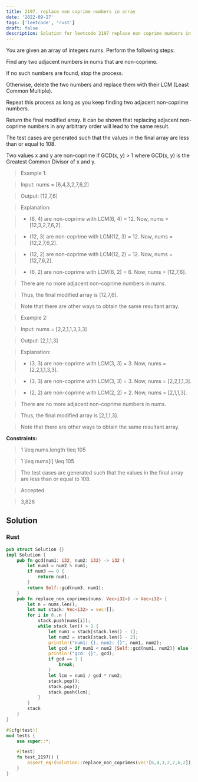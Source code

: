 ```yaml
---
title: 2197. replace non coprime numbers in array
date: '2022-09-27'
tags: ['leetcode', 'rust']
draft: false
description: Solution for leetcode 2197 replace non coprime numbers in array
---
```



You are given an array of integers nums. Perform the following steps:



Find any two adjacent numbers in nums that are non-coprime.

If no such numbers are found, stop the process.

Otherwise, delete the two numbers and replace them with their LCM (Least Common Multiple).

Repeat this process as long as you keep finding two adjacent non-coprime numbers.

Return the final modified array. It can be shown that replacing adjacent non-coprime numbers in any arbitrary order will lead to the same result.



The test cases are generated such that the values in the final array are less than or equal to 108.



Two values x and y are non-coprime if GCD(x, y) > 1 where GCD(x, y) is the Greatest Common Divisor of x and y.



 



 > Example 1:



 > Input: nums <TeX>=</TeX> [6,4,3,2,7,6,2]

 > Output: [12,7,6]

 > Explanation: 

 > - (6, 4) are non-coprime with LCM(6, 4) <TeX>=</TeX> 12. Now, nums <TeX>=</TeX> [12,3,2,7,6,2].

 > - (12, 3) are non-coprime with LCM(12, 3) <TeX>=</TeX> 12. Now, nums <TeX>=</TeX> [12,2,7,6,2].

 > - (12, 2) are non-coprime with LCM(12, 2) <TeX>=</TeX> 12. Now, nums <TeX>=</TeX> [12,7,6,2].

 > - (6, 2) are non-coprime with LCM(6, 2) <TeX>=</TeX> 6. Now, nums <TeX>=</TeX> [12,7,6].

 > There are no more adjacent non-coprime numbers in nums.

 > Thus, the final modified array is [12,7,6].

 > Note that there are other ways to obtain the same resultant array.

 > Example 2:



 > Input: nums <TeX>=</TeX> [2,2,1,1,3,3,3]

 > Output: [2,1,1,3]

 > Explanation: 

 > - (3, 3) are non-coprime with LCM(3, 3) <TeX>=</TeX> 3. Now, nums <TeX>=</TeX> [2,2,1,1,3,3].

 > - (3, 3) are non-coprime with LCM(3, 3) <TeX>=</TeX> 3. Now, nums <TeX>=</TeX> [2,2,1,1,3].

 > - (2, 2) are non-coprime with LCM(2, 2) <TeX>=</TeX> 2. Now, nums <TeX>=</TeX> [2,1,1,3].

 > There are no more adjacent non-coprime numbers in nums.

 > Thus, the final modified array is [2,1,1,3].

 > Note that there are other ways to obtain the same resultant array.

 



**Constraints:**



 > 1 <TeX>\leq</TeX> nums.length <TeX>\leq</TeX> 105

 > 1 <TeX>\leq</TeX> nums[i] <TeX>\leq</TeX> 105

 > The test cases are generated such that the values in the final array are less than or equal to 108.

 > Accepted

 > 3,826


## Solution
### Rust
```rust
pub struct Solution {}
impl Solution {
    pub fn gcd(num1: i32, num2: i32) -> i32 {
        let num3 = num2 % num1;
        if num3 == 0 {
            return num1;
        }
        return Self::gcd(num3, num1);
    }
    pub fn replace_non_coprimes(nums: Vec<i32>) -> Vec<i32> {
        let n = nums.len();
        let mut stack: Vec<i32> = vec![];
        for i in 0..n {
            stack.push(nums[i]);
            while stack.len() > 1 {
                let num1 = stack[stack.len() - 1];
                let num2 = stack[stack.len() - 2];
                println!("num1: {}, num2: {}", num1, num2);
                let gcd = if num1 < num2 {Self::gcd(num1, num2)} else {Self::gcd(num2, num1)};
                println!("gcd: {}", gcd);
                if gcd == 1 {
                    break;
                }
                let lcm = num1 / gcd * num2;
                stack.pop();
                stack.pop();
                stack.push(lcm);
            }
        }
        stack
    }
}

#[cfg(test)]
mod tests {
    use super::*;

    #[test]
    fn test_2197() {
        assert_eq!(Solution::replace_non_coprimes(vec![6,4,3,2,7,6,2]), vec![12,7,6]);        
    }
}



```
